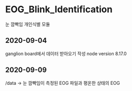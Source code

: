 # EOG_Blink_Identification
눈 깜빡임 개인식별 모듈

## 2020-09-04
ganglion board에서 데이터 받아오기 작성
node version 8.17.0

## 2020-09-09
/data -> 눈 깜빡임이 측정된 EOG 파일과 평온한 상태의 EOG 
